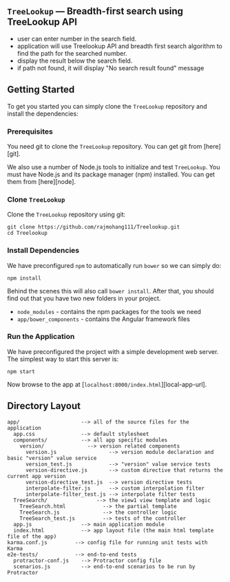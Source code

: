 ## `TreeLookup` — Breadth-first search using TreeLookup API

* user can enter number in the search field.
* application will use Treelookup API and breadth first search algorithm to find the path for the searched number.
* display the result below the search field.
* if path not found, it will display "No search result found" message

## Getting Started

To get you started you can simply clone the `TreeLookup` repository and install the dependencies:

### Prerequisites

You need git to clone the `TreeLookup` repository. You can get git from [here][git].

We also use a number of Node.js tools to initialize and test `TreeLookup`. You must have Node.js
and its package manager (npm) installed. You can get them from [here][node].

### Clone `TreeLookup`

Clone the `TreeLookup` repository using git:

```
git clone https://github.com/rajmohang111/Treelookup.git
cd Treelookup
```

### Install Dependencies

We have preconfigured `npm` to automatically run `bower` so we can simply do:

```
npm install
```

Behind the scenes this will also call `bower install`. After that, you should find out that you have
two new folders in your project.

* `node_modules` - contains the npm packages for the tools we need
* `app/bower_components` - contains the Angular framework files

### Run the Application

We have preconfigured the project with a simple development web server. The simplest way to start
this server is:

```
npm start
```

Now browse to the app at [`localhost:8000/index.html`][local-app-url].


## Directory Layout

```
app/                    --> all of the source files for the application
  app.css               --> default stylesheet
  components/           --> all app specific modules
    version/              --> version related components
      version.js                 --> version module declaration and basic "version" value service
      version_test.js            --> "version" value service tests
      version-directive.js       --> custom directive that returns the current app version
      version-directive_test.js  --> version directive tests
      interpolate-filter.js      --> custom interpolation filter
      interpolate-filter_test.js --> interpolate filter tests
  TreeSearch/                --> the view1 view template and logic
    TreeSearch.html            --> the partial template
    TreeSearch.js              --> the controller logic
    TreeSearch_test.js         --> tests of the controller
  app.js                --> main application module
  index.html            --> app layout file (the main html template file of the app)
karma.conf.js         --> config file for running unit tests with Karma
e2e-tests/            --> end-to-end tests
  protractor-conf.js    --> Protractor config file
  scenarios.js          --> end-to-end scenarios to be run by Protractor
```
